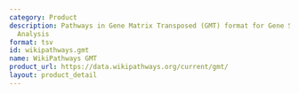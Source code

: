 ```yaml
---
category: Product
description: Pathways in Gene Matrix Transposed (GMT) format for Gene Set Enrichment
  Analysis
format: tsv
id: wikipathways.gmt
name: WikiPathways GMT
product_url: https://data.wikipathways.org/current/gmt/
layout: product_detail
---
```

